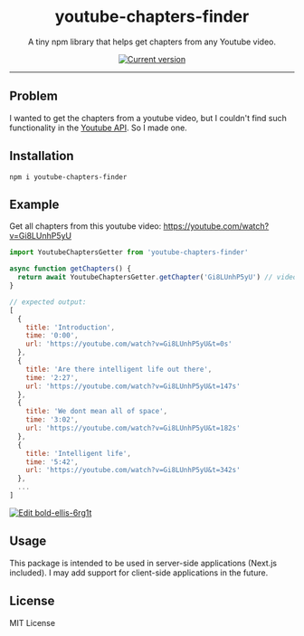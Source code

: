 <div align="center">
  <div>
    <h1 align="center">youtube-chapters-finder</h1>
  </div>
	<p>A tiny npm library that helps get chapters from any Youtube video.

<a href="https://www.npmjs.com/package/youtube-chapters-finder"><img src="https://img.shields.io/npm/v/youtube-chapters-finder" alt="Current version"></a>

</div>

---

## Problem
I wanted to get the chapters from a youtube video, but I couldn't find such functionality in the [Youtube API](https://developers.google.com/youtube/v3). So I made one.

## Installation

`npm i youtube-chapters-finder`

## Example

Get all chapters from this youtube video: https://youtube.com/watch?v=Gi8LUnhP5yU

```js
import YoutubeChaptersGetter from 'youtube-chapters-finder'

async function getChapters() {
  return await YoutubeChaptersGetter.getChapter('Gi8LUnhP5yU') // video id
}

// expected output:
[
  {
    title: 'Introduction',
    time: '0:00',
    url: 'https://youtube.com/watch?v=Gi8LUnhP5yU&t=0s'
  },
  {
    title: 'Are there intelligent life out there',
    time: '2:27',
    url: 'https://youtube.com/watch?v=Gi8LUnhP5yU&t=147s'
  },
  {
    title: 'We dont mean all of space',
    time: '3:02',
    url: 'https://youtube.com/watch?v=Gi8LUnhP5yU&t=182s'
  },
  {
    title: 'Intelligent life',
    time: '5:42',
    url: 'https://youtube.com/watch?v=Gi8LUnhP5yU&t=342s'
  },
  ...
]

```

[![Edit bold-ellis-6rg1t](https://codesandbox.io/static/img/play-codesandbox.svg)](https://codesandbox.io/s/hardcore-bush-nq2t26?file=/src/index.mjs)

## Usage

This package is intended to be used in server-side applications (Next.js included). I may add support for client-side applications in the future.


## License

MIT License

